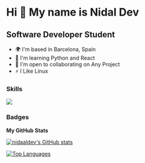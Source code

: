 Hi 👋 My name is Nidal Dev
==========================

Software Developer Student
---------------------

*   🌍  I'm based in Barcelona, Spain
*   🧠  I'm learning Python and React
*   🤝  I'm open to collaborating on Any Project
*   ⚡  I Like Linux

### Skills
<p align="left">
<img src="https://skillicons.dev/icons?i=html,css,js,java,postgres,linux,wordpress,windows,vscode">

                    
 <!-- ### Socials -->
                  


### Badges

<b>My GitHub Stats</b>

<a href="http://www.github.com/nidaaldev"><img src="https://github-readme-stats.vercel.app/api?username=nidaaldev&show_icons=true&hide=&count_private=true&title_color=0891b2&text_color=ffffff&icon_color=0891b2&bg_color=1c1917&hide_border=true&show_icons=true" alt="nidaaldev's GitHub stats" /></a>

<a href="https://github.com/nidaaldev" align="left"><img src="https://github-readme-stats.vercel.app/api/top-langs/?username=nidaaldev&langs_count=10&title_color=0891b2&text_color=ffffff&icon_color=0891b2&bg_color=1c1917&hide_border=true&locale=en&custom_title=Top%20%Languages" alt="Top Languages" /></a>
